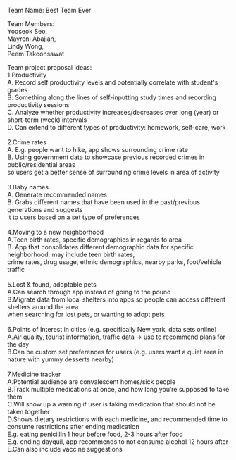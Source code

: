 Team Name: Best Team Ever

Team Members:<br/>
Yooseok Seo,<br/>
Mayreni Abajian,<br/>
Lindy Wong,<br/>
Peem Takoonsawat<br/>
  
Team project proposal ideas: <br/>
  1.Productivity<br/>
    A. Record self productivity levels and potentially correlate with student's grades<br/>
    B. Something along the lines of self-inputting study times and recording productivity sessions<br/>
    C. Analyze whether productivity increases/decreases over long (year) or short-term (week) intervals<br/>
    D. Can extend to different types of productivity: homework, self-care, work<br/><br/>
  2.Crime rates <br/>
    A. E.g. people want to hike, app shows surrounding crime rate<br/>
    B. Using government data to showcase previous recorded crimes in public/residential areas <br/>
       so users get a better sense of surrounding crime levels in area of activity<br/><br/>
  3.Baby names<br/>
    A. Generate recommended names<br/>
    B. Grabs different names that have been used in the past/previous generations and suggests <br/>
       it to users based on a set type of preferences<br/><br/>
  4.Moving to a new neighborhood<br/>
    A.Teen birth rates, specific demographics in regards to area<br/>
    B. App that consolidates different demographic data for specific neighborhood; may include teen birth rates, <br/>
       crime rates, drug usage, ethnic demographics, nearby parks, foot/vehicle traffic<br/><br/>
  5.Lost & found, adoptable pets<br/>
    A.Can search through app instead of going to the pound<br/>
    B.Migrate data from local shelters into apps so people can access different shelters around the area <br/>
      when searching for lost pets, or wanting to adopt pets<br/><br/>
  6.Points of Interest in cities (e.g. specifically New york, data sets online)<br/>
    A.Air quality, tourist information, traffic data -> use to recommend plans for the day<br/>
    B.Can be custom set preferences for users (e.g. users want a quiet area in nature with yummy desserts nearby)<br/><br/>
  7.Medicine tracker<br/>
    A.Potential audience are convalescent homes/sick people<br/>
    B.Track multiple medications at once, and how long you’re supposed to take them<br/>
    C.Will show up a warning if user is taking medication that should not be taken together<br/>
    D.Shows dietary restrictions with each medicine, and recommended time to consume restrictions after ending medication<br/>
      E.g. eating penicillin 1 hour before food, 2-3 hours after food<br/>
      E.g. ending dayquil, app recommends to not consume alcohol 12 hours after<br/>
    E.Can also include vaccine suggestions<br/>

  
  



